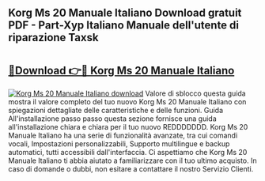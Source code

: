 ## Korg Ms 20 Manuale Italiano Download gratuit PDF - Part-Xyp Italiano Manuale dell'utente di riparazione Taxsk

# <h2><a href="http://df9z3i.blite.top/?on=Korg+Ms+20+Manuale+Italiano">🔗Download 👉🔴 Korg Ms 20 Manuale Italiano</a></h2>

[![Korg Ms 20 Manuale Italiano download](https://i.imgur.com/lujVjoI.png)](http://df9z3i.blite.top/?on=Korg+Ms+20+Manuale+Italiano)
Valore di sblocco questa guida mostra il valore completo del tuo nuovo Korg Ms 20 Manuale Italiano con spiegazioni dettagliate delle caratteristiche e delle funzioni. Guida All'installazione passo passo questa sezione fornisce una guida all'installazione chiara e chiara per il tuo nuovo REDDDDDDD. Korg Ms 20 Manuale Italiano ha una serie di funzionalità avanzate, tra cui comandi vocali, Impostazioni personalizzabili, Supporto multilingue e backup automatici, tutti accessibili dall'interfaccia. Ci aspettiamo che Korg Ms 20 Manuale Italiano ti abbia aiutato a familiarizzare con il tuo ultimo acquisto. In caso di domande o dubbi, non esitare a contattare il nostro Servizio Clienti.
